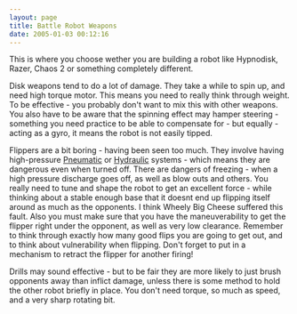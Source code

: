 ```yaml
---
layout: page
title: Battle Robot Weapons
date: 2005-01-03 00:12:16
---
```

<p>This is where you choose wether you are building a robot like Hypnodisk, Razer, Chaos 2 or something completely different.
</p>
<p>Disk weapons tend to do a lot of damage. They take a while to spin up, and need high torque motor. This means you need to really think through weight. To be effective - you probably don't want to mix this with other weapons. You also have to be aware that the spinning effect may hamper steering - something you need practice to be able to compensate for - but equally - acting as a gyro, it means the robot is not easily tipped.
</p>
<p>Flippers are a bit boring - having been seen too much. They involve having high-pressure <a class="wiki" href="/wiki/pneumatic.html" title="Use of air to operate and power actuators">Pneumatic</a> or <a class="wiki" href="/wiki/hydraulic.html" title="Hydraulic">Hydraulic</a> systems - which means they are dangerous even when turned off. There are dangers of freezing - when a high pressure discharge goes off, as well as blow outs and others. You really need to tune and shape the robot to get an excellent force - while thinking about a stable enough base that it doesnt end up flipping itself around as much as the opponents. I think Wheely Big Cheese suffered this fault. Also you must make sure that you have the maneuverability to get the flipper right under the opponent, as well as very low clearance. Remember to think through exactly how many good flips you are going to get out, and to think about vulnerability when flipping. Don't forget to put in a mechanism to retract the flipper for another firing!
</p>
<p>Drills may sound effective - but to be fair they are more likely to just brush opponents away than inflict damage, unless there is some method to hold the other robot briefly in place. You don't need torque, so much as speed, and a very sharp rotating bit.
</p>

